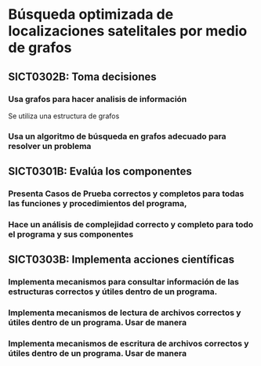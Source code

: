 # Búsqueda optimizada de localizaciones satelitales por medio de grafos


## SICT0302B: Toma decisiones 

### Usa grafos para hacer analisis de información

Se utiliza una estructura de grafos
### Usa un algoritmo de búsqueda en grafos adecuado para resolver un problema


## SICT0301B: Evalúa los componentes

### Presenta Casos de Prueba correctos y completos para todas las funciones y procedimientos del programa,

### Hace un análisis de complejidad correcto y completo para todo el programa y sus componentes


## SICT0303B: Implementa acciones científicas 

### Implementa mecanismos para consultar información de las estructuras correctos y útiles dentro de un programa.


### Implementa mecanismos de lectura de archivos correctos y útiles dentro de un programa. Usar de manera



### Implementa mecanismos de escritura de archivos correctos y útiles dentro de un programa. Usar de manera



